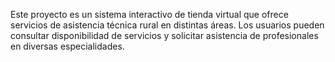 Este proyecto es un sistema interactivo de tienda virtual que ofrece servicios de asistencia técnica rural en distintas áreas. Los usuarios pueden consultar disponibilidad de servicios y solicitar asistencia de profesionales en diversas especialidades.
